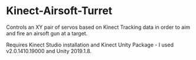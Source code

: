 # Kinect-Airsoft-Turret
Controls an XY pair of servos based on Kinect Tracking data in order to aim and fire an airsoft gun at a target. 

Requires Kinect Studio installation and Kinect Unity Package - I used v2.0.1410.19000 and Unity 2019.1.8.
